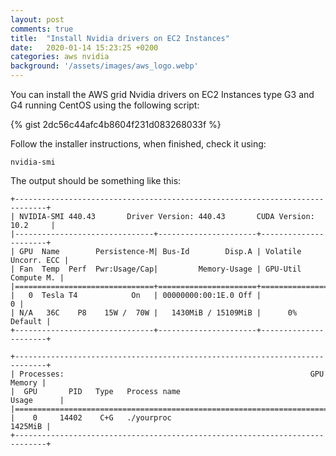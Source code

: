 ```yaml
---
layout: post
comments: true
title:  "Install Nvidia drivers on EC2 Instances"
date:   2020-01-14 15:23:25 +0200
categories: aws nvidia
background: '/assets/images/aws_logo.webp'
---
```


You can install the AWS grid Nvidia drivers on EC2 Instances type G3 and G4 running CentOS using the following script:

{% gist 2dc56c44afc4b8604f231d083268033f %}

Follow the installer instructions, when finished, check it using:

```
nvidia-smi
```

The output should be something like this:

```
+-----------------------------------------------------------------------------+
| NVIDIA-SMI 440.43       Driver Version: 440.43       CUDA Version: 10.2     |
|-------------------------------+----------------------+----------------------+
| GPU  Name        Persistence-M| Bus-Id        Disp.A | Volatile Uncorr. ECC |
| Fan  Temp  Perf  Pwr:Usage/Cap|         Memory-Usage | GPU-Util  Compute M. |
|===============================+======================+======================|
|   0  Tesla T4            On   | 00000000:00:1E.0 Off |                    0 |
| N/A   36C    P8    15W /  70W |   1430MiB / 15109MiB |      0%      Default |
+-------------------------------+----------------------+----------------------+
                                                                               
+-----------------------------------------------------------------------------+
| Processes:                                                       GPU Memory |
|  GPU       PID   Type   Process name                             Usage      |
|=============================================================================|
|    0     14402    C+G   ./yourproc                                  1425MiB |
+-----------------------------------------------------------------------------+
```